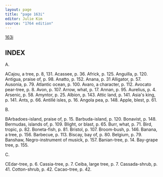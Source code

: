 ```yaml
---
layout: page
title: "page 163i"
editor: Julie Kim
source: "1764 edition"
---
```


[163i]()

## INDEX

A.

ACajou, a tree, p. 8, 131.
Acassee, p. 36.
Africk, p. 125.
Anguilla, p. 120.
Antigua, praise of, p. 98.
Anatto, p. 152.
Anana, p. 31
Alligator, p. 57.
Ausonia, p. 79.
Atlantic ocean, p. 100.
Avaro, a character, p. 112.
Avocato pear-tree, p. 8.
Avon, p. 107.
Arrow, what, p. 17.
Annan, p. 95.
Aurelius, p. 4.
Arsenic, p. 58.
Amyntor, p. 25.
Albion, p. 143.
Attic land, p. 141.
Asia's king, p. 141.
Ants, p. 66.
Antillé isles, p. 16.
Angola pea, p. 148.
Apple, blest, p. 61.

B.

BArbadoes-island, praise of, p. 15.
Barbuda-island, p. 120.
Bonavist, p. 148.
Bermudas, islands of, p. 109.
Blight, or blast, p. 65.
Burr, what, p. 71.
Bird, tropic, p. 82.
Boneta-fish, p. 81.
Bristol, p. 107.
Broom-bush, p. 146.
Banana, a tree, p. 156.
Barbecue, p. 113.
Biscay, bay of, p. 80.
Belgium, p. 79.
Banshaw, Negro-instrument of musick, p. 157.
Banian-tree, p. 14.
Bay-grape tree, p. 155.

C.

CEdar-tree, p. 6.
Cassia-tree, p. 7.
Ceiba, large tree, p. 7.
Cassada-shrub, p. 41.
Cotton-shrub, p. 42.
Cacao-tree, p. 42.